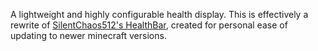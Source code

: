 A lightweight and highly configurable health display. This is effectively a rewrite of [SilentChaos512's HealthBar](https://github.com/SilentChaos512/HealthBar), created for personal ease of updating to newer minecraft versions.
